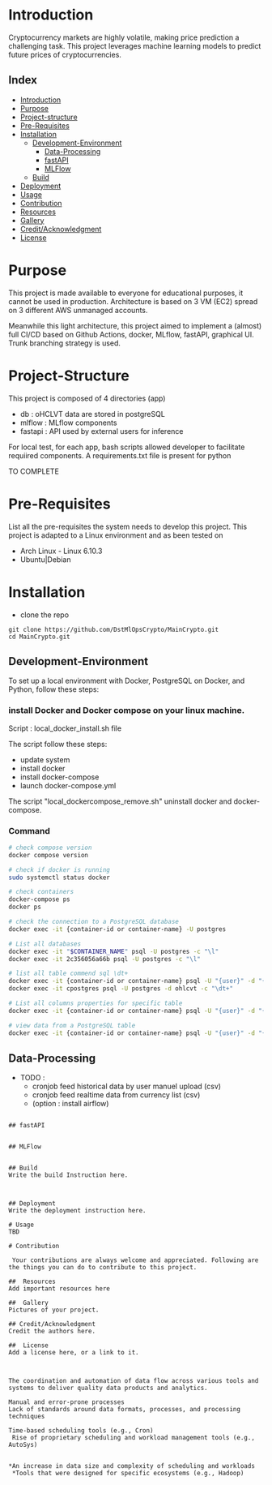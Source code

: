 # Introduction
Cryptocurrency markets are highly volatile, making price prediction a challenging task. This project leverages machine learning models to predict future prices of cryptocurrencies. 


## Index

- [Introduction](#Introduction)
- [Purpose](#purpose)
- [Project-structure](#project-structure)
- [Pre-Requisites](#pre-requisites)
- [Installation](#installation)
  - [Development-Environment](#development-environment)
    - [Data-Processing](#data-processing)
    - [fastAPI](#fastapi)
    - [MLFlow](#mlflow)  
  - [Build](#build)  
- [Deployment](#deployment)
- [Usage](#usage)
- [Contribution](#contribution)
- [Resources](#resources)
- [Gallery](#gallery)
- [Credit/Acknowledgment](#creditacknowledgment)
- [License](#license)


# Purpose 

This project is made available to everyone for educational purposes, it cannot be used in production.
Architecture is based on 3 VM (EC2) spread on 3 different AWS unmanaged accounts.

Meanwhile this light architecture, this project aimed to implement a (almost) full CI/CD based on Github Actions, docker, MLflow, fastAPI, graphical UI.
Trunk branching strategy is used.

# Project-Structure

This project is composed of 4 directories (app)
- db : oHCLVT data are stored in postgreSQL 
- mlflow : MLflow components
- fastapi : API used by external users for inference

For local test, for each app, bash scripts allowed developer to facilitate requiired components. A requirements.txt file is present for python

TO COMPLETE

# Pre-Requisites
List all the pre-requisites the system needs to develop this project.
This project is adapted to a Linux environment and as been tested on 
- Arch Linux - Linux 6.10.3
- Ubuntu|Debian

# Installation

- clone the repo

```
git clone https://github.com/DstMlOpsCrypto/MainCrypto.git
cd MainCrypto.git
```

## Development-Environment
To set up a local environment with Docker, PostgreSQL on Docker, and Python, follow these steps: 

### install Docker and Docker compose on your linux machine. 

Script : local_docker_install.sh file

The script follow these steps:

- update system
- install docker
- install docker-compose
- launch docker-compose.yml

The script "local_dockercompose_remove.sh" uninstall docker and docker-compose.

### Command

```bash
# check compose version
docker compose version

# check if docker is running
sudo systemctl status docker

# check containers
docker-compose ps
docker ps

# check the connection to a PostgreSQL database
docker exec -it {container-id or container-name} -U postgres

# List all databases
docker exec -it "$CONTAINER_NAME" psql -U postgres -c "\l"
docker exec -it 2c356056a66b psql -U postgres -c "\l"

# list all table commend sql \dt+
docker exec -it {container-id or container-name} psql -U "{user}" -d "{db_name}" -c "\dt+"
docker exec -it cpostgres psql -U postgres -d ohlcvt -c "\dt+"

# List all columns properties for specific table
docker exec -it {container-id or container-name} psql -U "{user}" -d "{db_name}" -c "\d+ {table_name}"

# view data from a PostgreSQL table
docker exec -it {container-id or container-name} psql -U "{user}" -d "{db_name}" -c "SELECT * FROM {table_name};"
```


## Data-Processing




- TODO :
  - cronjob feed historical data by user manuel upload (csv)
  - cronjob feed realtime data from currency list (csv)
  - (option : install airflow)
```

## fastAPI


## MLFlow


## Build
Write the build Instruction here.



## Deployment
Write the deployment instruction here.

# Usage
TBD

# Contribution

 Your contributions are always welcome and appreciated. Following are the things you can do to contribute to this project.

##  Resources
Add important resources here

##  Gallery
Pictures of your project.

## Credit/Acknowledgment
Credit the authors here.

##  License
Add a license here, or a link to it.



The coordination and automation of data flow across various tools and systems to deliver quality data products and analytics.

Manual and error-prone processes
Lack of standards around data formats, processes, and processing techniques

Time-based scheduling tools (e.g., Cron)
 Rise of proprietary scheduling and workload management tools (e.g., AutoSys)


*An increase in data size and complexity of scheduling and workloads
 *Tools that were designed for specific ecosystems (e.g., Hadoop)


